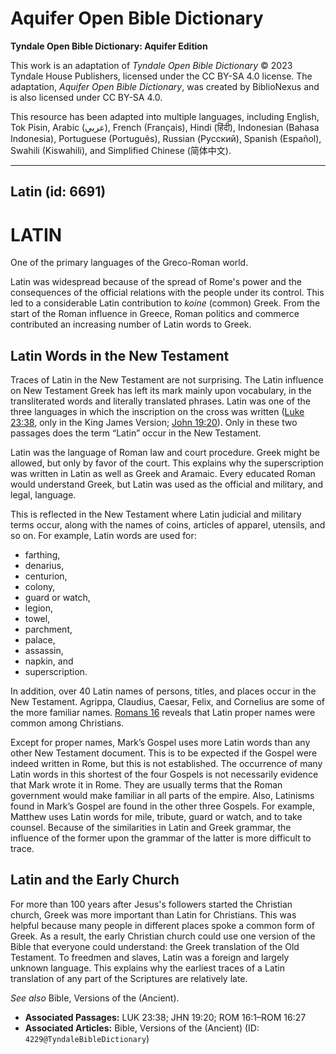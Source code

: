 # Aquifer Open Bible Dictionary

**Tyndale Open Bible Dictionary: Aquifer Edition**

This work is an adaptation of *Tyndale Open Bible Dictionary* © 2023 Tyndale House Publishers, licensed under the CC BY\-SA 4\.0 license. The adaptation, *Aquifer Open Bible Dictionary*, was created by BiblioNexus and is also licensed under CC BY\-SA 4\.0\.

This resource has been adapted into multiple languages, including English, Tok Pisin, Arabic (عربي), French (Français), Hindi (हिंदी), Indonesian (Bahasa Indonesia), Portuguese (Português), Russian (Русский), Spanish (Español), Swahili (Kiswahili), and Simplified Chinese (简体中文).



--------------------------------

## Latin (id: 6691)

LATIN
=====

One of the primary languages of the Greco\-Roman world. 

Latin was widespread because of the spread of Rome's power and the consequences of the official relations with the people under its control. This led to a considerable Latin contribution to *koine* (common) Greek. From the start of the Roman influence in Greece, Roman politics and commerce contributed an increasing number of Latin words to Greek.

Latin Words in the New Testament
--------------------------------

Traces of Latin in the New Testament are not surprising. The Latin influence on New Testament Greek has left its mark mainly upon vocabulary, in the transliterated words and literally translated phrases. Latin was one of the three languages in which the inscription on the cross was written ([Luke 23:38](https://ref.ly/Luke23:38), only in the King James Version; [John 19:20](https://ref.ly/John19:20)). Only in these two passages does the term “Latin” occur in the New Testament. 

Latin was the language of Roman law and court procedure. Greek might be allowed, but only by favor of the court. This explains why the superscription was written in Latin as well as Greek and Aramaic. Every educated Roman would understand Greek, but Latin was used as the official and military, and legal, language. 

This is reflected in the New Testament where Latin judicial and military terms occur, along with the names of coins, articles of apparel, utensils, and so on. For example, Latin words are used for:

* farthing,
* denarius,
* centurion,
* colony,
* guard or watch,
* legion,
* towel,
* parchment,
* palace,
* assassin,
* napkin, and
* superscription.

In addition, over 40 Latin names of persons, titles, and places occur in the New Testament. Agrippa, Claudius, Caesar, Felix, and Cornelius are some of the more familiar names. [Romans 16](https://ref.ly/Rom16:1-Rom16:27) reveals that Latin proper names were common among Christians.

Except for proper names, Mark’s Gospel uses more Latin words than any other New Testament document. This is to be expected if the Gospel were indeed written in Rome, but this is not established. The occurrence of many Latin words in this shortest of the four Gospels is not necessarily evidence that Mark wrote it in Rome. They are usually terms that the Roman government would make familiar in all parts of the empire. Also, Latinisms found in Mark’s Gospel are found in the other three Gospels. For example, Matthew uses Latin words for mile, tribute, guard or watch, and to take counsel. Because of the similarities in Latin and Greek grammar, the influence of the former upon the grammar of the latter is more difficult to trace.

Latin and the Early Church
--------------------------

For more than 100 years after Jesus's followers started the Christian church, Greek was more important than Latin for Christians. This was helpful because many people in different places spoke a common form of Greek. As a result, the early Christian church could use one version of the Bible that everyone could understand: the Greek translation of the Old Testament. To freedmen and slaves, Latin was a foreign and largely unknown language. This explains why the earliest traces of a Latin translation of any part of the Scriptures are relatively late.

*See also* Bible, Versions of the (Ancient).

* **Associated Passages:** LUK 23:38; JHN 19:20; ROM 16:1–ROM 16:27
* **Associated Articles:** Bible, Versions of the (Ancient) (ID: `4229@TyndaleBibleDictionary`)

